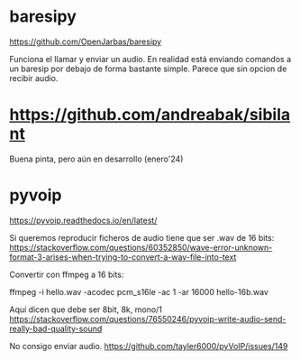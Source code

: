 # baresipy
https://github.com/OpenJarbas/baresipy

Funciona el llamar y enviar un audio.
En realidad está enviando comandos a un baresip por debajo de forma bastante simple.
Parece que sin opcion de recibir audio.


# https://github.com/andreabak/sibilant
Buena pinta, pero aún en desarrollo (enero'24)


# pyvoip
https://pyvoip.readthedocs.io/en/latest/

Si queremos reproducir ficheros de audio tiene que ser .wav de 16 bits:
https://stackoverflow.com/questions/60352850/wave-error-unknown-format-3-arises-when-trying-to-convert-a-wav-file-into-text

Convertir con ffmpeg a 16 bits:

ffmpeg -i hello.wav -acodec pcm_s16le -ac 1 -ar 16000 hello-16b.wav

Aquí dicen que debe ser 8bit, 8k, mono/1
https://stackoverflow.com/questions/76550246/pyvoip-write-audio-send-really-bad-quality-sound

No consigo enviar audio.
https://github.com/tayler6000/pyVoIP/issues/149
